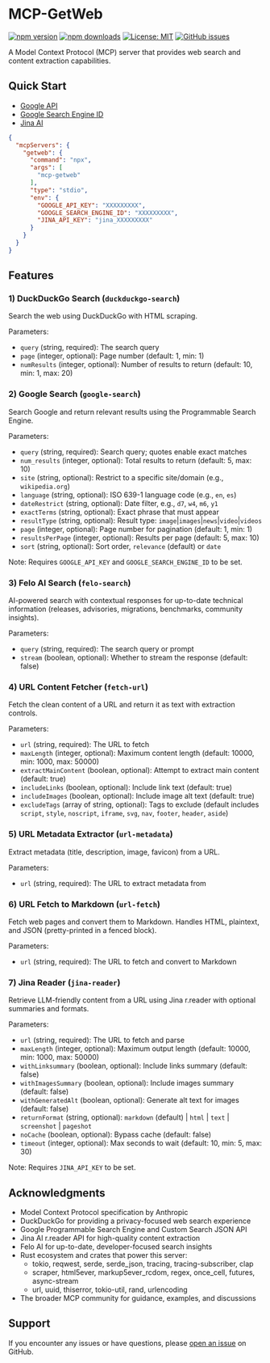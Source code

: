 # MCP-GetWeb

[![npm version](https://img.shields.io/npm/v/mcp-getweb)](https://www.npmjs.com/package/mcp-getweb) [![npm downloads](https://img.shields.io/npm/dm/mcp-getweb)](https://www.npmjs.com/package/mcp-getweb)
[![License: MIT](https://img.shields.io/badge/License-MIT-yellow.svg)](https://opensource.org/licenses/MIT)
[![GitHub issues](https://img.shields.io/github/issues/ivan-mezentsev/mcp-getweb.svg)](https://github.com/ivan-mezentsev/mcp-getweb/issues)

A Model Context Protocol (MCP) server that provides web search and content extraction capabilities.

## Quick Start

- [Google API](https://support.google.com/googleapi/answer/6158862?hl=en)
- [Google Search Engine ID](https://support.google.com/programmable-search/answer/12499034?hl=en)
- [Jina AI](https://jina.ai)

```json
{
  "mcpServers": {
    "getweb": {
      "command": "npx",
      "args": [
        "mcp-getweb"
      ],
      "type": "stdio",
      "env": {
        "GOOGLE_API_KEY": "XXXXXXXXX",
        "GOOGLE_SEARCH_ENGINE_ID": "XXXXXXXXX",
        "JINA_API_KEY": "jina_XXXXXXXXX"
      }
    }
  }
}
```

## Features

### 1) DuckDuckGo Search (`duckduckgo-search`)

Search the web using DuckDuckGo with HTML scraping.

Parameters:

- `query` (string, required): The search query
- `page` (integer, optional): Page number (default: 1, min: 1)
- `numResults` (integer, optional): Number of results to return (default: 10, min: 1, max: 20)

### 2) Google Search (`google-search`)

Search Google and return relevant results using the Programmable Search Engine.

Parameters:

- `query` (string, required): Search query; quotes enable exact matches
- `num_results` (integer, optional): Total results to return (default: 5, max: 10)
- `site` (string, optional): Restrict to a specific site/domain (e.g., `wikipedia.org`)
- `language` (string, optional): ISO 639-1 language code (e.g., `en`, `es`)
- `dateRestrict` (string, optional): Date filter, e.g., `d7`, `w4`, `m6`, `y1`
- `exactTerms` (string, optional): Exact phrase that must appear
- `resultType` (string, optional): Result type: `image`|`images`|`news`|`video`|`videos`
- `page` (integer, optional): Page number for pagination (default: 1, min: 1)
- `resultsPerPage` (integer, optional): Results per page (default: 5, max: 10)
- `sort` (string, optional): Sort order, `relevance` (default) or `date`

Note: Requires `GOOGLE_API_KEY` and `GOOGLE_SEARCH_ENGINE_ID` to be set.

### 3) Felo AI Search (`felo-search`)

AI-powered search with contextual responses for up-to-date technical information (releases, advisories, migrations, benchmarks, community insights).

Parameters:

- `query` (string, required): The search query or prompt
- `stream` (boolean, optional): Whether to stream the response (default: false)

### 4) URL Content Fetcher (`fetch-url`)

Fetch the clean content of a URL and return it as text with extraction controls.

Parameters:

- `url` (string, required): The URL to fetch
- `maxLength` (integer, optional): Maximum content length (default: 10000, min: 1000, max: 50000)
- `extractMainContent` (boolean, optional): Attempt to extract main content (default: true)
- `includeLinks` (boolean, optional): Include link text (default: true)
- `includeImages` (boolean, optional): Include image alt text (default: true)
- `excludeTags` (array of string, optional): Tags to exclude (default includes `script`, `style`, `noscript`, `iframe`, `svg`, `nav`, `footer`, `header`, `aside`)

### 5) URL Metadata Extractor (`url-metadata`)

Extract metadata (title, description, image, favicon) from a URL.

Parameters:

- `url` (string, required): The URL to extract metadata from

### 6) URL Fetch to Markdown (`url-fetch`)

Fetch web pages and convert them to Markdown. Handles HTML, plaintext, and JSON (pretty-printed in a fenced block).

Parameters:

- `url` (string, required): The URL to fetch and convert to Markdown

### 7) Jina Reader (`jina-reader`)

Retrieve LLM-friendly content from a URL using Jina r.reader with optional summaries and formats.

Parameters:

- `url` (string, required): The URL to fetch and parse
- `maxLength` (integer, optional): Maximum output length (default: 10000, min: 1000, max: 50000)
- `withLinksummary` (boolean, optional): Include links summary (default: false)
- `withImagesSummary` (boolean, optional): Include images summary (default: false)
- `withGeneratedAlt` (boolean, optional): Generate alt text for images (default: false)
- `returnFormat` (string, optional): `markdown` (default) | `html` | `text` | `screenshot` | `pageshot`
- `noCache` (boolean, optional): Bypass cache (default: false)
- `timeout` (integer, optional): Max seconds to wait (default: 10, min: 5, max: 30)

Note: Requires `JINA_API_KEY` to be set.

## Acknowledgments

- Model Context Protocol specification by Anthropic
- DuckDuckGo for providing a privacy-focused web search experience
- Google Programmable Search Engine and Custom Search JSON API
- Jina AI r.reader API for high-quality content extraction
- Felo AI for up-to-date, developer-focused search insights
- Rust ecosystem and crates that power this server:
  - tokio, reqwest, serde, serde_json, tracing, tracing-subscriber, clap
  - scraper, html5ever, markup5ever_rcdom, regex, once_cell, futures, async-stream
  - url, uuid, thiserror, tokio-util, rand, urlencoding
- The broader MCP community for guidance, examples, and discussions

## Support

If you encounter any issues or have questions, please [open an issue](https://github.com/ivan-mezentsev/mcp-getweb/issues) on GitHub.
